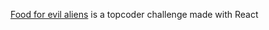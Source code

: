 [Food for evil aliens](https://www.topcoder.com/challenges/c79ea86a-d5a1-4be2-a53e-e51c80f30c9b) is a topcoder challenge made with React
